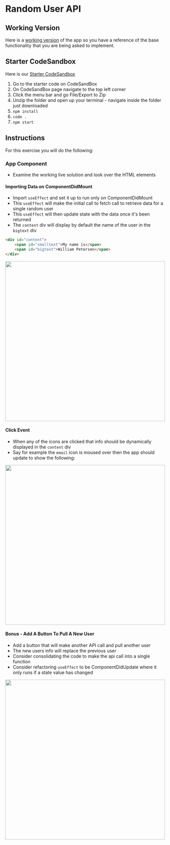 # Random User API

## Working Version

Here is a [working version](https://tfj8s.csb.app/) of the app so you have a reference of the base functionality that you are being asked to implement.

## Starter CodeSandbox

Here is our [Starter CodeSandbox](https://codesandbox.io/s/random-user-starter-xtpup?file=/src/App.js)

1. Go to the starter code on CodeSandBox
2. On CodeSandBox page navigate to the top left corner
3. Click the menu bar and go File/Export to Zip
4. Unzip the folder and open up your terminal - navigate inside the folder just downloaded
5. `npm install`
7. `code .`
8. `npm start`

## Instructions

For this exercise you will do the following:

### App Component

- Examine the working live solution and look over the HTML elements

#### Importing Data on ComponentDidMount

- Import `useEffect` and set it up to run only on ComponentDidMount
- This `useEffect` will make the initial call to fetch call to retrieve data for a single random user
- This `useEffect` will then update state with the data once it's been returned
- The `content` div will display by default the name of the user in the `bigtext` div

```html
<div id="content">
    <span id="smalltext">My name is</span>
    <span id="bigtext">William Petersen</span>
</div>
```

<img src="https://i.imgur.com/WYR7xv3.png" width=500/>

#### Click Event

- When any of the icons are clicked that info should be dynamically displayed in the `content` div
- Say for example the `email` icon is moused over then the app should update to show the following:

<img src="https://i.imgur.com/rISz9vU.png" width=500/>

#### Bonus - Add A Button To Pull A New User

- Add a button that will make another API call and pull another user
- The new users info will replace the previous user
- Consider consolidating the code to make the api call into a single function
- Consider refactoring `useEffect` to be ComponentDidUpdate where it only runs if a state value has changed

<img src="https://i.imgur.com/wOSW8hx.png" width=500/>

